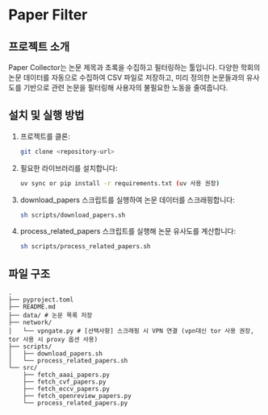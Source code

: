 # Paper Filter

## 프로젝트 소개
Paper Collector는 논문 제목과 초록을 수집하고 필터링하는 툴입니다. 다양한 학회의 논문 데이터를 자동으로 수집하여 CSV 파일로 저장하고, 미리 정의한 논문들과의 유사도를 기반으로 관련 논문을 필터링해 사용자의 불필요한 노동을 줄여줍니다.

## 설치 및 실행 방법
1. 프로젝트를 클론:
   ```bash
   git clone <repository-url>
   ```
2. 필요한 라이브러리를 설치합니다:
   ```bash
   uv sync or pip install -r requirements.txt (uv 사용 권장)
   ```
3. download_papers 스크립트를 실행하여 논문 데이터를 스크래핑합니다:
   ```bash
   sh scripts/download_papers.sh
   ```
4. process_related_papers 스크립트를 실행해 논문 유사도를 계산합니다:
   ```bash
   sh scripts/process_related_papers.sh
   ```

## 파일 구조

```
.
├── pyproject.toml
├── README.md
├── data/ # 논문 목록 저장
├── network/
│   └── vpngate.py # [선택사항] 스크래핑 시 VPN 연결 (vpn대신 tor 사용 권장, tor 사용 시 proxy 옵션 사용)
├── scripts/
│   ├── download_papers.sh 
│   └── process_related_papers.sh
└── src/
    ├── fetch_aaai_papers.py
    ├── fetch_cvf_papers.py
    ├── fetch_eccv_papers.py
    ├── fetch_openreview_papers.py
    └── process_related_papers.py
```
